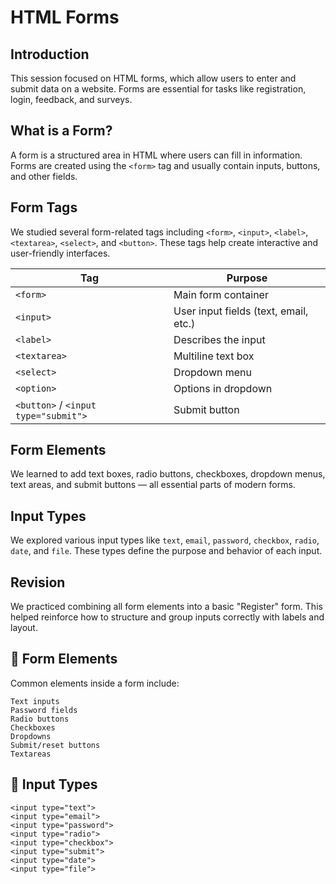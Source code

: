 # HTML Forms 

## Introduction
This session focused on HTML forms, which allow users to enter and submit data on a website. Forms are essential for tasks like registration, login, feedback, and surveys.

## What is a Form?
A form is a structured area in HTML where users can fill in information. Forms are created using the `<form>` tag and usually contain inputs, buttons, and other fields.

## Form Tags
We studied several form-related tags including `<form>`, `<input>`, `<label>`, `<textarea>`, `<select>`, and `<button>`. These tags help create interactive and user-friendly interfaces.

| Tag                                  | Purpose                               |
| ------------------------------------ | ------------------------------------- |
| `<form>`                             | Main form container                   |
| `<input>`                            | User input fields (text, email, etc.) |
| `<label>`                            | Describes the input                   |
| `<textarea>`                         | Multiline text box                    |
| `<select>`                           | Dropdown menu                         |
| `<option>`                           | Options in dropdown                   |
| `<button>` / `<input type="submit">` | Submit button                         |



## Form Elements
We learned to add text boxes, radio buttons, checkboxes, dropdown menus, text areas, and submit buttons — all essential parts of modern forms.

## Input Types
We explored various input types like `text`, `email`, `password`, `checkbox`, `radio`, `date`, and `file`. These types define the purpose and behavior of each input.

## Revision
We practiced combining all form elements into a basic "Register" form. This helped reinforce how to structure and group inputs correctly with labels and layout.


## 🔹 Form Elements
Common elements inside a form include:
```
Text inputs
Password fields
Radio buttons
Checkboxes
Dropdowns
Submit/reset buttons
Textareas
```

## 🔹 Input Types
```
<input type="text">
<input type="email">
<input type="password">
<input type="radio">
<input type="checkbox">
<input type="submit">
<input type="date">
<input type="file">
```

